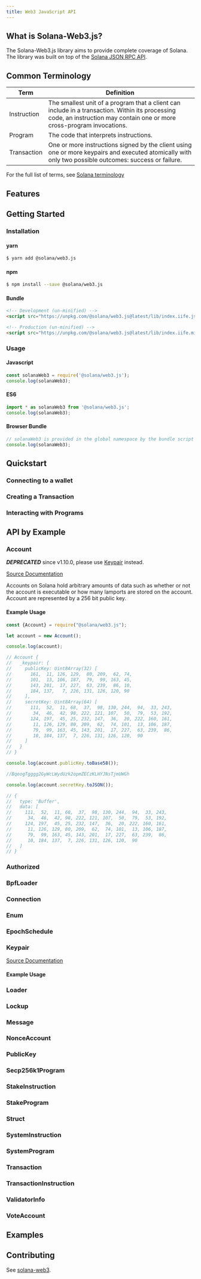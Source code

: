 ```yaml
---
title: Web3 JavaScript API
---
```


## What is Solana-Web3.js?

The Solana-Web3.js library aims to provide complete coverage of Solana. The library was built on top of the [Solana JSON RPC API](https://docs.solana.com/developing/clients/jsonrpc-api).

## Common Terminology

| Term | Definition |
|-------------|------------------------|
| Instruction | The smallest unit of a program that a client can include in a transaction. Within its processing code, an instruction may contain one or more cross-program invocations. |
| Program     | The code that interprets instructions.                                                                                                                                   |
| Transaction | One or more instructions signed by the client using one or more keypairs and executed atomically with only two possible outcomes: success or failure.                    |

For the full list of terms, see [Solana terminology](https://docs.solana.com/terminology#cross-program-invocation)

## Features

## Getting Started

### Installation

#### yarn

```bash
$ yarn add @solana/web3.js
```

#### npm

```bash
$ npm install --save @solana/web3.js
```

#### Bundle

```html
<!-- Development (un-minified) -->
<script src="https://unpkg.com/@solana/web3.js@latest/lib/index.iife.js"></script>

<!-- Production (un-minified) -->
<script src="https://unpkg.com/@solana/web3.js@latest/lib/index.iife.min.js"></script>
```

### Usage

#### Javascript

```javascript
const solanaWeb3 = require('@solana/web3.js');
console.log(solanaWeb3);
```


#### ES6

```javascript
import * as solanaWeb3 from '@solana/web3.js';
console.log(solanaWeb3);
```


#### Browser Bundle

```javascript
// solanaWeb3 is provided in the global namespace by the bundle script
console.log(solanaWeb3);
```

## Quickstart

### Connecting to a wallet

### Creating a Transaction

### Interacting with Programs

## API by Example

### Account

***DEPRECATED*** since v1.10.0, please use [Keypair](javascript-api.md#Keypair) instead.

[Source Documentation](https://solana-labs.github.io/solana-web3.js/classes/Account.html)

Accounts on Solana hold arbitrary amounts of data such as whether or not the account is executable or how many lamports are stored on the account. Account are represented by a 256 bit public key.

#### Example Usage

```javascript
const {Account} = require("@solana/web3.js");

let account = new Account();

console.log(account);

// Account {
//   _keypair: {
//     publicKey: Uint8Array(32) [
//       161,  11, 126, 129,  80, 209,  62, 74,
//       101,  13, 106, 187,  79,  99, 163, 45,
//       143, 201,  17, 227,  63, 239,  86, 10,
//       184, 137,   7, 226, 131, 126, 120, 90
//     ],
//     secretKey: Uint8Array(64) [
//       111,  52,  11, 68,  37,  98, 130, 244,  94,  33, 243,
//        34,  46,  42, 98, 222, 121, 107,  50,  79,  53, 192,
//       124, 197,  45, 25, 232, 147,  36,  20, 222, 160, 161,
//        11, 126, 129, 80, 209,  62,  74, 101,  13, 106, 187,
//        79,  99, 163, 45, 143, 201,  17, 227,  63, 239,  86,
//        10, 184, 137,  7, 226, 131, 126, 120,  90
//     ]
//   }
// }

console.log(account.publicKey.toBase58());

//BqeogTgggg2GyWcLWydUzk2opmZECzKLHYJNsTjmUWGh

console.log(account.secretKey.toJSON());

// {
//   type: 'Buffer',
//   data: [
//     111,  52,  11, 68,  37,  98, 130, 244,  94,  33, 243,
//      34,  46,  42, 98, 222, 121, 107,  50,  79,  53, 192,
//     124, 197,  45, 25, 232, 147,  36,  20, 222, 160, 161,
//      11, 126, 129, 80, 209,  62,  74, 101,  13, 106, 187,
//      79,  99, 163, 45, 143, 201,  17, 227,  63, 239,  86,
//      10, 184, 137,  7, 226, 131, 126, 120,  90
//   ]
// }
```

### Authorized

### BpfLoader

### Connection

### Enum

### EpochSchedule

### Keypair

[Source Documentation](https://solana-labs.github.io/solana-web3.js/classes/Keypair.html)

#### Example Usage

### Loader

### Lockup

### Message

### NonceAccount

### PublicKey

### Secp256k1Program

### StakeInstruction

### StakeProgram

### Struct

### SystemInstruction

### SystemProgram

### Transaction

### TransactionInstruction

### ValidatorInfo

### VoteAccount

## Examples

## Contributing


See [solana-web3](https://solana-labs.github.io/solana-web3.js/).

